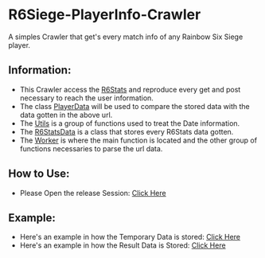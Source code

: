 # R6Siege-PlayerInfo-Crawler
A simples Crawler that get's every match info of any Rainbow Six Siege player.

## Information:
- This Crawler access the [R6Stats](https://r6stats.com/) and reproduce every get and post necessary to reach the user information.
- The class [PlayerData](PlayerData.cs) will be used to compare the stored data with the data gotten in the above url.
- The [Utils](Utils.cs) is a group of functions used to treat the Date information.
- The [R6StatsData](R6StatsData.cs) is a class that stores every R6Stats data gotten.
- The [Worker](Worker.cs) is where the main function is located and the other group of functions necessaries to parse the url data.

## How to Use:
- Please Open the release Session: [Click Here](https://github.com/DantasB/R6Siege-PlayerInfo-Crawler/releases)

## Example:
- Here's an example in how the Temporary Data is stored: [Click Here](https://github.com/DantasB/R6Siege-PlayerInfo-Crawler/blob/master/R6SCrawler/WorkFolder/Alekz%20211dc9a3-3c48-4bd5-ab5b-1055b675f965.json)
- Here's an example in how the Result Data is Stored: [Click Here](https://github.com/DantasB/R6Siege-PlayerInfo-Crawler/blob/master/R6SCrawler/ResultFolder/Alekz.json)
